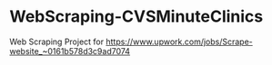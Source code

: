 # WebScraping-CVSMinuteClinics
Web Scraping Project for https://www.upwork.com/jobs/Scrape-website_~0161b578d3c9ad7074
